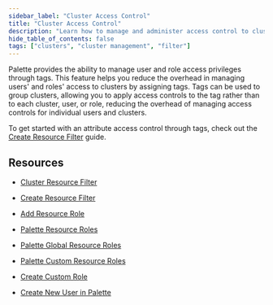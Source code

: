 ```yaml
---
sidebar_label: "Cluster Access Control"
title: "Cluster Access Control"
description: "Learn how to manage and administer access control to clusters through tags."
hide_table_of_contents: false
tags: ["clusters", "cluster management", "filter"]
---
```


Palette provides the ability to manage user and role access privileges through tags. This feature helps you reduce the overhead in managing users' and roles' access to clusters by assigning tags. Tags can be used to group clusters, allowing you to apply access controls to the tag rather than to each cluster, user, or role, reducing the overhead of managing access controls for individual users and clusters.

To get started with an attribute access control through tags, check out the [Create Resource Filter](create-add-filter.md) guide.


## Resources

- [Cluster Resource Filter](create-add-filter.md)
    
- [Create Resource Filter](create-add-filter.md#createresourcefilter)

- [Add Resource Role](create-add-filter.md#addresourcerole)


- [Palette Resource Roles](../../../user-management/palette-rbac/resource-scope-roles-permissions.md)

- [Palette Global Resource Roles](../../../user-management/palette-rbac/resource-scope-roles-permissions.md#paletteglobalresourceroles)

- [Palette Custom Resource Roles](../../../user-management/palette-rbac/resource-scope-roles-permissions.md#palettecustomresourceroles)

- [Create Custom Role](../../../user-management/new-user.md#createcustomrole)

- [Create New User in Palette](../../../user-management/new-user.md#createanewuser)



